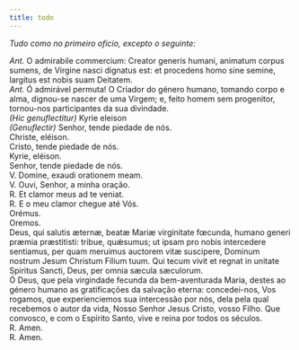 ```yaml
---
title: todo
---
```


<em>Tudo como no primeiro oficio, excepto o seguinte:</em>

<div class="container-fluid">
<div class="row">
<div class="text-justify">
<em>Ant.</em> O admirabile commercium: Creator generis humani, animatum corpus sumens, de Virgine nasci dignatus est: et procedens homo sine semine, largitus est nobis suam Deitatem.
</div>
<div class="text-justify">
<em>Ant.</em> Ó admirável permuta! O Criador do género humano, tomando corpo e alma, dignou-se nascer de uma Virgem; e, feito homem sem progenitor, tornou-nos participantes da sua divindade.
</div>
</div>
</div>

<div class="container-fluid">
<div class="row">
<div class="text-justify">
<em>(Hic genuflectitur)</em> Kyrie eleison
</div>
<div class="text-justify">
<em>(Genuflectir)</em> Senhor, tende piedade de nós.
</div>
<div class="text-justify">
Christe, eléison.
</div>
<div class="text-justify">
Cristo, tende piedade de nós.
</div>
<div class="text-justify">
Kyrie, eléison.
</div>
<div class="text-justify">
Senhor, tende piedade de nós.
</div>
<div class="text-justify">
V. Domine, exaudi orationem meam.
</div>
<div class="text-justify">
V. Ouvi, Senhor, a minha oração.
</div>
<div class="text-justify">
<span class="text-danger">R.</span> Et clamor meus ad te veniat.
</div>
<div class="text-justify">
<span class="text-danger">R.</span> E o meu clamor chegue até Vós.
</div>
</div>
</div>

<div class="container-fluid">
<div class="row">
<div class="text-danger text-center"> Orémus. </div>
<div class="text-danger text-center"> Oremos. </div>
<div class="dropcap text-justify">Deus, qui salutis æternæ, beatæ Mariæ virginitate fœcunda, humano generi præmia præstitisti: tribue, quǽsumus; ut ipsam pro nobis intercedere sentiamus, per quam meruimus auctorem vitæ suscipere, Dominum nostrum Jesum Christum Filium tuum. Qui tecum vivit et regnat in unitate Spiritus Sancti, Deus, per omnia sæcula sæculorum.
</div>
<div class="dropcap text-justify">Ó Deus, que pela virgindade fecunda da bem-aventurada Maria, destes ao género humano as gratificações da salvação eterna: concedei-nos, Vos rogamos, que experienciemos sua intercessão por nós, dela pela qual recebemos o autor da vida, Nosso Senhor Jesus Cristo, vosso Filho. Que convosco, e com o Espírito Santo, vive e reina por todos os séculos.
</div>
<div class="text-justify">
<span class="text-danger">R.</span> Amen.
</div>
<div class="text-justify">
<span class="text-danger">R.</span> Amen.
</div>
</div>
</div>
